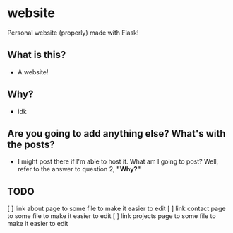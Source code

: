 # website
Personal website (properly) made with Flask!

## What is this?
- A website!

## Why?
- idk

## Are you going to add anything else? What's with the posts?
- I might post there if I'm able to host it. What am I going to post? Well, refer to the answer to question 2, **"Why?"**

## TODO
[ ] link about page to some file to make it easier to edit
[ ] link contact page to some file to make it easier to edit
[ ] link projects page to some file to make it easier to edit
